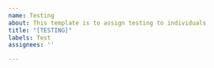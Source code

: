 ```yaml
---
name: Testing
about: This template is to assign testing to individuals
title: "[TESTING]"
labels: Test
assignees: ''

---
```



